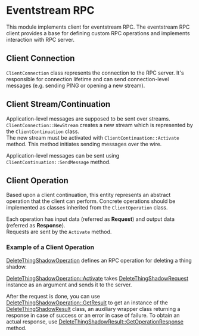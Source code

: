 # Eventstream RPC

This module implements client for eventstream RPC. The eventstream RPC client provides a base for defining custom RPC
operations and implements interaction with RPC server.

## Client Connection

`ClientConnection` class represents the connection to the RPC server. It's responsible for connection lifetime and
can send connection-level messages (e.g. sending PING or opening a new stream).

## Client Stream/Continuation

Application-level messages are supposed to be sent over streams. `ClientConnection::NewStream` creates a new stream which is represented
by the `ClientContinuation` class.  
The new stream must be activated with `ClientContinuation::Activate` method. This method initiates sending messages over the wire.

Application-level messages can be sent using `ClientContinuation::SendMessage` method.

## Client Operation

Based upon a client continuation, this entity represents an abstract operation that the client can perform. Concrete operations
should be implemented as classes inherited from the `ClientOperation` class.

Each operation has input data (referred as **Request**) and output data (referred as **Response**).  
Requests are sent by the `Activate` method.

### Example of a Client Operation

[DeleteThingShadowOperation](https://aws.github.io/aws-iot-device-sdk-cpp-v2/class_aws_1_1_greengrass_1_1_delete_thing_shadow_operation.html)
defines an RPC operation for deleting a thing shadow.

[DeleteThingShadowOperation::Activate](https://aws.github.io/aws-iot-device-sdk-cpp-v2/class_aws_1_1_greengrass_1_1_delete_thing_shadow_operation.html#a7aca4de69329780dfa9ff17315e68b23)
takes [DeleteThingShadowRequest](https://aws.github.io/aws-iot-device-sdk-cpp-v2/class_aws_1_1_greengrass_1_1_delete_thing_shadow_request.html)
instance as an argument and sends it to the server.

After the request is done, you can use [DeleteThingShadowOperation::GetResult](https://aws.github.io/aws-iot-device-sdk-cpp-v2/class_aws_1_1_greengrass_1_1_delete_thing_shadow_operation.html#a261fa97489a6e2015e11f7c25aa13ee9)
to get an instance of the [DeleteThingShadowResult](https://aws.github.io/aws-iot-device-sdk-cpp-v2/class_aws_1_1_greengrass_1_1_delete_thing_shadow_result.html)
class, an auxiliary wrapper class returning a response in case of success or an error in case of failure. To obtain
an actual response, use [DeleteThingShadowResult::GetOperationResponse](https://aws.github.io/aws-iot-device-sdk-cpp-v2/class_aws_1_1_greengrass_1_1_delete_thing_shadow_result.html#a6f4c4987311e016d20cf8e82808181fd)
method.

